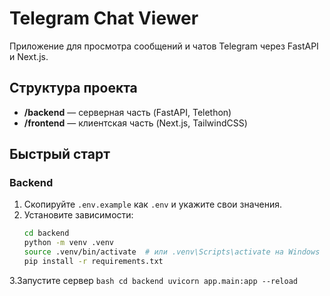# Telegram Chat Viewer

Приложение для просмотра сообщений и чатов Telegram через FastAPI и Next.js.

## Структура проекта

- **/backend** — серверная часть (FastAPI, Telethon)
- **/frontend** — клиентская часть (Next.js, TailwindCSS)

## Быстрый старт

### Backend

1. Скопируйте `.env.example` как `.env` и укажите свои значения.
2. Установите зависимости:
   ```bash
   cd backend
   python -m venv .venv
   source .venv/bin/activate  # или .venv\Scripts\activate на Windows
   pip install -r requirements.txt
   ```
3.Запустите сервер
    ```bash
    cd backend
    uvicorn app.main:app --reload
    ```
